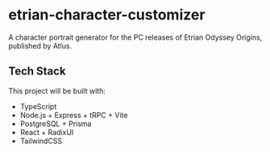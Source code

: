 # etrian-character-customizer

A character portrait generator for the PC releases of Etrian Odyssey Origins, published by Atlus.

## Tech Stack

This project will be built with:

- TypeScript
- Node.js + Express + tRPC + Vite
- PostgreSQL + Prisma
- React + RadixUI
- TailwindCSS
